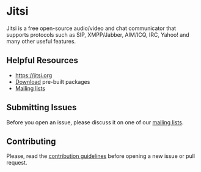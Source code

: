 Jitsi
=====

Jitsi is a free open-source audio/video and chat communicator that supports protocols such as SIP, XMPP/Jabber, AIM/ICQ, IRC, Yahoo! and many other useful features.

Helpful Resources
-----------------
- https://jitsi.org
- [Download](https://download.jitsi.org) pre-built packages
- [Mailing lists](https://jitsi.org/Development/MailingLists)
 
Submitting Issues
-----------------
Before you open an issue, please discuss it on one of our [mailing lists](https://jitsi.org/Development/MailingLists).

Contributing
------------
Please, read the [contribution guidelines](CONTRIBUTING.md) before opening a new issue or pull request.
